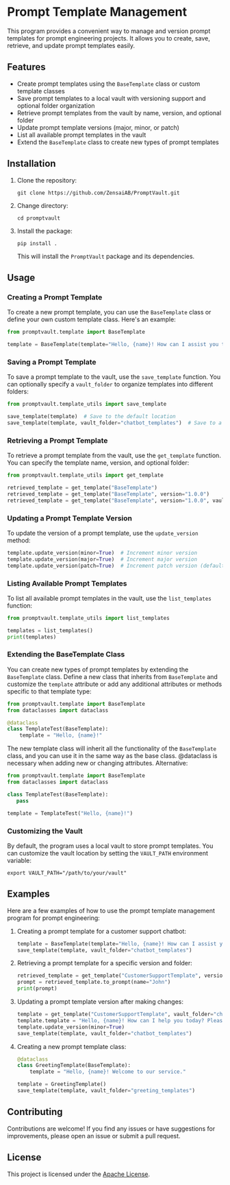 # Prompt Template Management

This program provides a convenient way to manage and version prompt templates for prompt engineering projects. It allows you to create, save, retrieve, and update prompt templates easily.

## Features

- Create prompt templates using the `BaseTemplate` class or custom template classes
- Save prompt templates to a local vault with versioning support and optional folder organization
- Retrieve prompt templates from the vault by name, version, and optional folder
- Update prompt template versions (major, minor, or patch)
- List all available prompt templates in the vault
- Extend the `BaseTemplate` class to create new types of prompt templates

## Installation

1. Clone the repository:
   ```
   git clone https://github.com/ZensaiAB/PromptVault.git
   ```
2. Change directory:
   ```
   cd promptvault
   ```
3. Install the package:
   ```
   pip install .
   ```

   This will install the `PromptVault` package and its dependencies.

## Usage

### Creating a Prompt Template

To create a new prompt template, you can use the `BaseTemplate` class or define your own custom template class. Here's an example:

```python
from promptvault.template import BaseTemplate

template = BaseTemplate(template="Hello, {name}! How can I assist you today?")
```

### Saving a Prompt Template

To save a prompt template to the vault, use the `save_template` function. You can optionally specify a `vault_folder` to organize templates into different folders:

```python
from promptvault.template_utils import save_template

save_template(template)  # Save to the default location
save_template(template, vault_folder="chatbot_templates")  # Save to a specific folder
```

### Retrieving a Prompt Template

To retrieve a prompt template from the vault, use the `get_template` function. You can specify the template name, version, and optional folder:

```python
from promptvault.template_utils import get_template

retrieved_template = get_template("BaseTemplate")
retrieved_template = get_template("BaseTemplate", version="1.0.0")
retrieved_template = get_template("BaseTemplate", version="1.0.0", vault_folder="chatbot_templates")
```

### Updating a Prompt Template Version

To update the version of a prompt template, use the `update_version` method:

```python
template.update_version(minor=True)  # Increment minor version
template.update_version(major=True)  # Increment major version
template.update_version(patch=True)  # Increment patch version (default)
```

### Listing Available Prompt Templates

To list all available prompt templates in the vault, use the `list_templates` function:

```python
from promptvault.template_utils import list_templates

templates = list_templates()
print(templates)
```

### Extending the BaseTemplate Class

You can create new types of prompt templates by extending the `BaseTemplate` class. Define a new class that inherits from `BaseTemplate` and customize the `template` attribute or add any additional attributes or methods specific to that template type:

```python
from promptvault.template import BaseTemplate
from dataclasses import dataclass

@dataclass
class TemplateTest(BaseTemplate):
    template = "Hello, {name}!"
```

The new template class will inherit all the functionality of the `BaseTemplate` class, and you can use it in the same way as the base class. @dataclass is necessary when adding new or changing attributes. Alternative:

```python
from promptvault.template import BaseTemplate
from dataclasses import dataclass

class TemplateTest(BaseTemplate):
   pass

template = TemplateTest("Hello, {name}!")
```

### Customizing the Vault

By default, the program uses a local vault to store prompt templates. You can customize the vault location by setting the `VAULT_PATH` environment variable:

```
export VAULT_PATH="/path/to/your/vault"
```

## Examples

Here are a few examples of how to use the prompt template management program for prompt engineering:

1. Creating a prompt template for a customer support chatbot:
   ```python
   template = BaseTemplate(template="Hello, {name}! How can I assist you today? Please provide more details about your issue.")
   save_template(template, vault_folder="chatbot_templates")
   ```

2. Retrieving a prompt template for a specific version and folder:
   ```python
   retrieved_template = get_template("CustomerSupportTemplate", version="1.2.0", vault_folder="chatbot_templates")
   prompt = retrieved_template.to_prompt(name="John")
   print(prompt)
   ```

3. Updating a prompt template version after making changes:
   ```python
   template = get_template("CustomerSupportTemplate", vault_folder="chatbot_templates")
   template.template = "Hello, {name}! How can I help you today? Please describe your issue in detail."
   template.update_version(minor=True)
   save_template(template, vault_folder="chatbot_templates")
   ```

4. Creating a new prompt template class:
   ```python
   @dataclass
   class GreetingTemplate(BaseTemplate):
       template = "Hello, {name}! Welcome to our service."

   template = GreetingTemplate()
   save_template(template, vault_folder="greeting_templates")
   ```

## Contributing

Contributions are welcome! If you find any issues or have suggestions for improvements, please open an issue or submit a pull request.

## License

This project is licensed under the [Apache License](LICENSE).